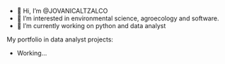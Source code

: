 - 👋 Hi, I’m @JOVANICALTZALCO
- 👀 I’m interested in environmental science, agroecology and software.
- 🌱 I’m currently working on python and data analyst
<!---
JOVANICALTZALCO/JOVANICALTZALCO is a ✨ special ✨ repository because its `README.md` (this file) appears on your GitHub profile.
You can click the Preview link to take a look at your changes.
--->
My portfolio in data analyst projects:
- Working...

